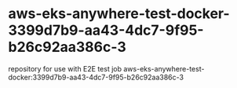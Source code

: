# aws-eks-anywhere-test-docker-3399d7b9-aa43-4dc7-9f95-b26c92aa386c-3
repository for use with E2E test job aws-eks-anywhere-test-docker:3399d7b9-aa43-4dc7-9f95-b26c92aa386c-3
